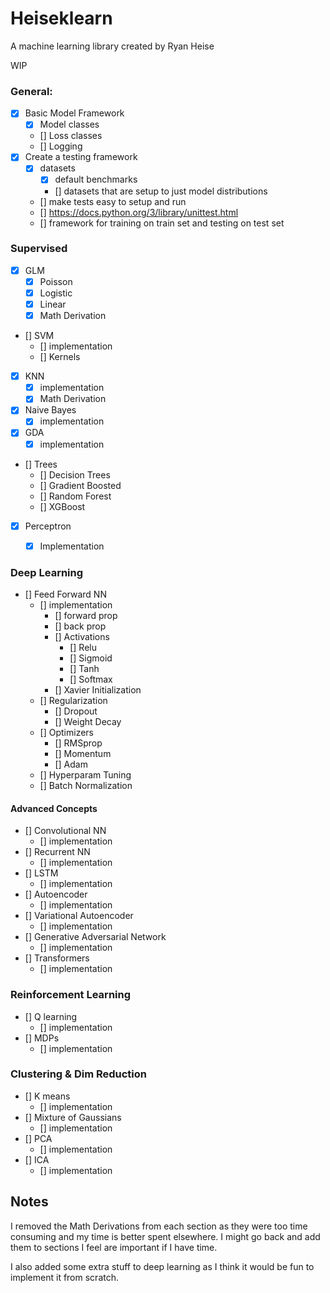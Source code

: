 # Heiseklearn
A machine learning library created by Ryan Heise

WIP

### General:
- [X] Basic Model Framework
  - [X] Model classes
  - [] Loss classes
  - [] Logging
- [X] Create a testing framework
  - [X] datasets
    - [X] default benchmarks
    - [] datasets that are setup to just model distributions
  - [] make tests easy to setup and run
   - [] https://docs.python.org/3/library/unittest.html
  - [] framework for training on train set and testing on test set
 
### Supervised
- [X] GLM
  - [X] Poisson
  - [X] Logistic
  - [X] Linear
  - [X] Math Derivation
- [] SVM
  - [] implementation
  - [] Kernels
- [X] KNN
  - [X] implementation
  - [X] Math Derivation
- [X] Naive Bayes
  - [X] implementation
- [X] GDA
  - [X] implementation
- [] Trees
  - [] Decision Trees
  - [] Gradient Boosted
  - [] Random Forest
  - [] XGBoost
- [X] Perceptron
  - [X] Implementation
  

### Deep Learning
- [] Feed Forward NN
  - [] implementation
    - [] forward prop
    - [] back prop
    - [] Activations
      - [] Relu
      - [] Sigmoid
      - [] Tanh
      - [] Softmax
    - [] Xavier Initialization
  - [] Regularization
    - [] Dropout 
    - [] Weight Decay
  - [] Optimizers
    - [] RMSprop 
    - [] Momentum 
    - [] Adam
  - [] Hyperparam Tuning 
  - [] Batch Normalization 

#### Advanced Concepts
- [] Convolutional NN
  - [] implementation
- [] Recurrent NN
  - [] implementation
- [] LSTM 
  - [] implementation
- [] Autoencoder
  - [] implementation
- [] Variational Autoencoder
  - [] implementation
- [] Generative Adversarial Network
  - [] implementation
- [] Transformers
  - [] implementation
  

### Reinforcement Learning 
- [] Q learning
  - [] implementation
- [] MDPs
  - [] implementation  

### Clustering & Dim Reduction
- [] K means
  - [] implementation
- [] Mixture of Gaussians
  - [] implementation
- [] PCA
  - [] implementation
- [] ICA
  - [] implementation


## Notes 
I removed the Math Derivations from each section as they were too time consuming and my time is better spent elsewhere. I might go back and add them to sections I feel are important if I have time. 

I also added some extra stuff to deep learning as I think it would be 
fun to implement it from scratch. 


